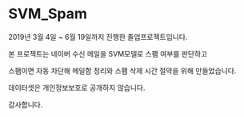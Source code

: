 # SVM_Spam

2019년 3월 4일 ~ 6월 19일까지 진행한 졸업프로젝트입니다.

본 프로젝트는 네이버 수신 메일을 SVM모델로 스팸 여부를 판단하고

스팸이면 자동 차단해 메일함 정리와 스팸 삭제 시간 절약을 위해 만들었습니다.

데이터셋은 개인정보보호로 공개하지 않습니다.

감사합니다.
